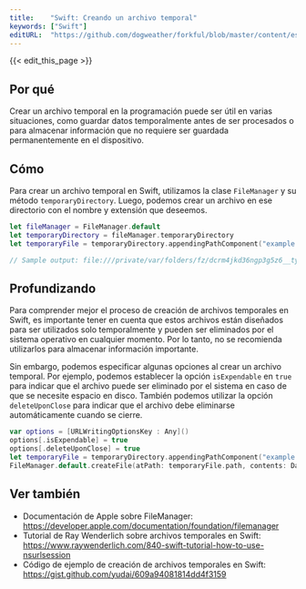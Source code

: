 ```yaml
---
title:    "Swift: Creando un archivo temporal"
keywords: ["Swift"]
editURL:  "https://github.com/dogweather/forkful/blob/master/content/es/swift/creating-a-temporary-file.md"
---
```


{{< edit_this_page >}}

## Por qué
Crear un archivo temporal en la programación puede ser útil en varias situaciones, como guardar datos temporalmente antes de ser procesados o para almacenar información que no requiere ser guardada permanentemente en el dispositivo.

## Cómo
Para crear un archivo temporal en Swift, utilizamos la clase `FileManager` y su método `temporaryDirectory`. Luego, podemos crear un archivo en ese directorio con el nombre y extensión que deseemos.

```Swift
let fileManager = FileManager.default
let temporaryDirectory = fileManager.temporaryDirectory
let temporaryFile = temporaryDirectory.appendingPathComponent("example.txt")

// Sample output: file:///private/var/folders/fz/dcrm4jkd36ngp3g5z6__ty2h0000gn/T/example.txt
```

## Profundizando
Para comprender mejor el proceso de creación de archivos temporales en Swift, es importante tener en cuenta que estos archivos están diseñados para ser utilizados solo temporalmente y pueden ser eliminados por el sistema operativo en cualquier momento. Por lo tanto, no se recomienda utilizarlos para almacenar información importante.

Sin embargo, podemos especificar algunas opciones al crear un archivo temporal. Por ejemplo, podemos establecer la opción `isExpendable` en `true` para indicar que el archivo puede ser eliminado por el sistema en caso de que se necesite espacio en disco. También podemos utilizar la opción `deleteUponClose` para indicar que el archivo debe eliminarse automáticamente cuando se cierre.

```Swift
var options = [URLWritingOptionsKey : Any]()
options[.isExpendable] = true
options[.deleteUponClose] = true
let temporaryFile = temporaryDirectory.appendingPathComponent("example.txt")
FileManager.default.createFile(atPath: temporaryFile.path, contents: Data(), attributes: nil, options: options)
```

## Ver también
- Documentación de Apple sobre FileManager: <https://developer.apple.com/documentation/foundation/filemanager>
- Tutorial de Ray Wenderlich sobre archivos temporales en Swift: <https://www.raywenderlich.com/840-swift-tutorial-how-to-use-nsurlsession>
- Código de ejemplo de creación de archivos temporales en Swift: <https://gist.github.com/yudai/609a94081814dd4f3159>